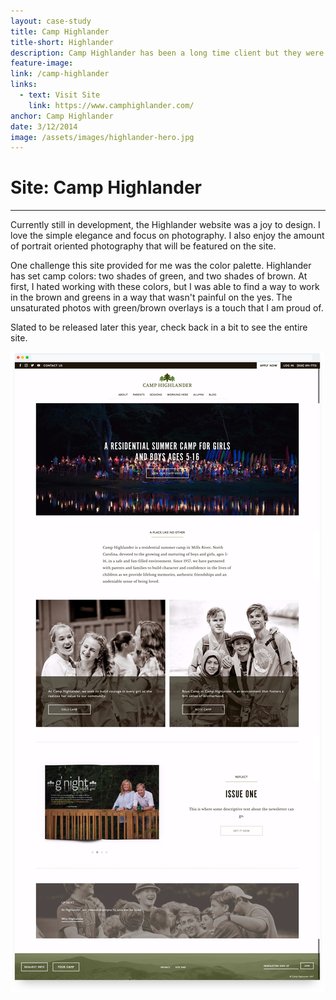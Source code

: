 ```yaml
---
layout: case-study
title: Camp Highlander
title-short: Highlander
description: Camp Highlander has been a long time client but they were looking for a fresh design. They transitioned from a busy, in your face design to simple elegance - emphasizing photography and typography.
feature-image:
link: /camp-highlander
links:
  - text: Visit Site
    link: https://www.camphighlander.com/
anchor: Camp Highlander
date: 3/12/2014
image: /assets/images/highlander-hero.jpg
---
```


# Site: Camp Highlander
---

Currently still in development, the Highlander website was a joy to design. I love the simple elegance and focus on photography. I also enjoy the amount of portrait oriented photography that will be featured on the site.

One challenge this site provided for me was the color palette. Highlander has set camp colors: two shades of green, and two shades of brown. At first, I hated working with these colors, but I was able to find a way to work in the brown and greens in a way that wasn't painful on the yes. The unsaturated photos with green/brown overlays is a touch that I am proud of.

Slated to be released later this year, check back in a bit to see the entire site.

!["Highlander Homepage"](/assets/images/highlander-homepage-full.png)
